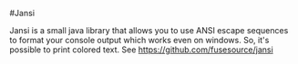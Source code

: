 #Jansi

Jansi is a small java library that allows you to use ANSI escape sequences to format your console output which works even on windows.
So, it's possible to print colored text. See https://github.com/fusesource/jansi
